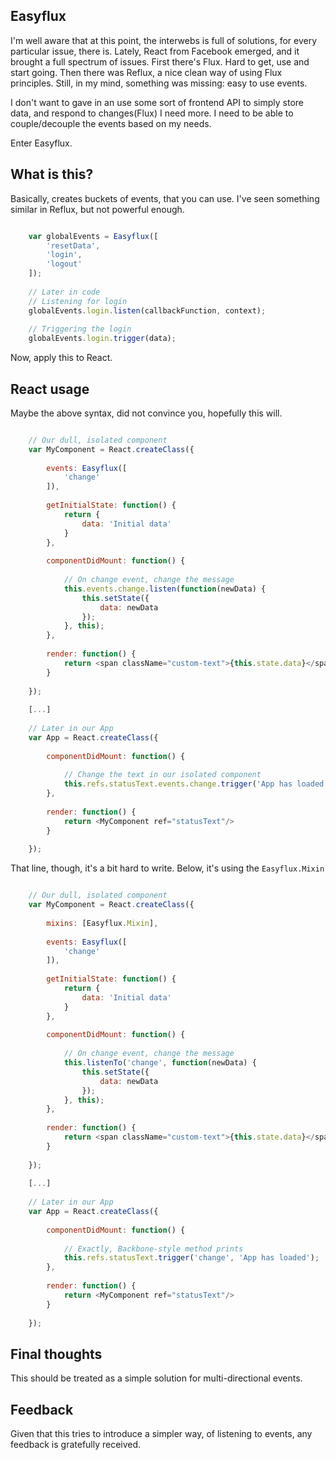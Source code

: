 ## Easyflux
I'm well aware that at this point, the interwebs is full of solutions, for every particular issue, there is. Lately, React from Facebook emerged, and it brought a full spectrum of issues.
First there's Flux. Hard to get, use and start going. Then there was Reflux, a nice clean way of using Flux principles. Still, in my mind, something was missing: easy to use events.

I don't want to gave in an use some sort of frontend API to simply store data, and respond to changes(Flux) I need more. I need to be able to couple/decouple the events based on my needs.

Enter Easyflux.

## What is this?
Basically, creates buckets of events, that you can use. I've seen something similar in Reflux, but not powerful enough.

```javascript

    var globalEvents = Easyflux([
        'resetData',
        'login',
        'logout'
    ]);
    
    // Later in code
    // Listening for login
    globalEvents.login.listen(callbackFunction, context);
    
    // Triggering the login
    globalEvents.login.trigger(data);
```

Now, apply this to React.

## React usage
Maybe the above syntax, did not convince you, hopefully this will.

```javascript

    // Our dull, isolated component
    var MyComponent = React.createClass({
    
        events: Easyflux([
            'change'
        ]),
    
        getInitialState: function() {
            return {
                data: 'Initial data'
            }
        },
        
        componentDidMount: function() {
        
            // On change event, change the message
            this.events.change.listen(function(newData) {
                this.setState({
                    data: newData
                });
            }, this);
        },
        
        render: function() {
            return <span className="custom-text">{this.state.data}</span>
        }
    
    });
    
    [...]
    
    // Later in our App
    var App = React.createClass({
        
        componentDidMount: function() {
        
            // Change the text in our isolated component
            this.refs.statusText.events.change.trigger('App has loaded');
        },
        
        render: function() {
            return <MyComponent ref="statusText"/>
        }
    
    });
```

That line, though, it's a bit hard to write. Below, it's using the `Easyflux.Mixin`

```javascript

    // Our dull, isolated component
    var MyComponent = React.createClass({
    
        mixins: [Easyflux.Mixin],
    
        events: Easyflux([
            'change'
        ]),
    
        getInitialState: function() {
            return {
                data: 'Initial data'
            }
        },
        
        componentDidMount: function() {
        
            // On change event, change the message
            this.listenTo('change', function(newData) {
                this.setState({
                    data: newData
                });
            }, this);
        },
        
        render: function() {
            return <span className="custom-text">{this.state.data}</span>
        }
    
    });
    
    [...]
    
    // Later in our App
    var App = React.createClass({
        
        componentDidMount: function() {
        
            // Exactly, Backbone-style method prints
            this.refs.statusText.trigger('change', 'App has loaded');
        },
        
        render: function() {
            return <MyComponent ref="statusText"/>
        }
    
    });
```

## Final thoughts
This should be treated as a simple solution for multi-directional events.

## Feedback
Given that this tries to introduce a simpler way, of listening to events, any feedback is gratefully received.